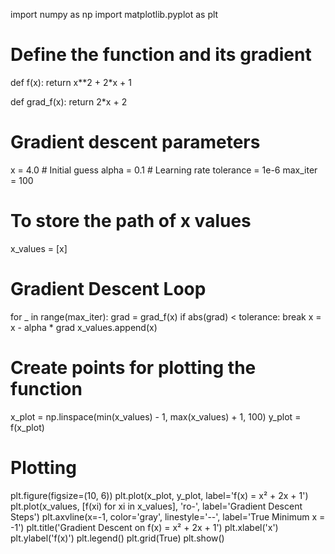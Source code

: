 import numpy as np
import matplotlib.pyplot as plt

# Define the function and its gradient
def f(x):
    return x**2 + 2*x + 1

def grad_f(x):
    return 2*x + 2

# Gradient descent parameters
x = 4.0             # Initial guess
alpha = 0.1         # Learning rate
tolerance = 1e-6
max_iter = 100

# To store the path of x values
x_values = [x]

# Gradient Descent Loop
for _ in range(max_iter):
    grad = grad_f(x)
    if abs(grad) < tolerance:
        break
    x = x - alpha * grad
    x_values.append(x)

# Create points for plotting the function
x_plot = np.linspace(min(x_values) - 1, max(x_values) + 1, 100)
y_plot = f(x_plot)

# Plotting
plt.figure(figsize=(10, 6))
plt.plot(x_plot, y_plot, label='f(x) = x² + 2x + 1')
plt.plot(x_values, [f(xi) for xi in x_values], 'ro-', label='Gradient Descent Steps')
plt.axvline(x=-1, color='gray', linestyle='--', label='True Minimum x = -1')
plt.title('Gradient Descent on f(x) = x² + 2x + 1')
plt.xlabel('x')
plt.ylabel('f(x)')
plt.legend()
plt.grid(True)
plt.show()
